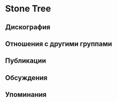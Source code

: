 # Stone Tree



## Дискография


## Отношения с другими группами


## Публикации


## Обсуждения


## Упоминания

